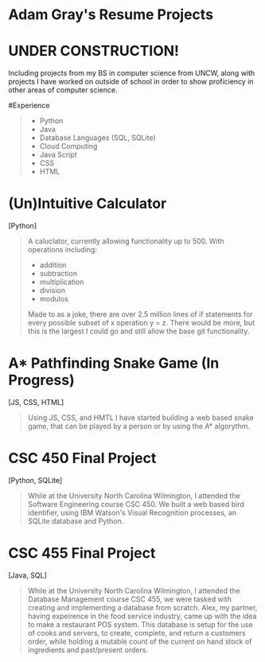 # Adam Gray's Resume Projects
# UNDER CONSTRUCTION!

Including projects from my BS in computer science from UNCW, along with projects I have worked on outside of school in order to show proficiency in other areas of computer science.

#Experience
> - Python
> - Java
> - Database Languages (SQL, SQLite)
> - Cloud Computing 
> - Java Script 
> - CSS
> - HTML 


# (Un)Intuitive Calculator 
[Python]
> A caluclator, currently allowing functionality up to 500. 
> With operations including:
> - addition
> - subtraction
> - multiplication
> - division
> - modulos
>
> Made to as a joke, there are over 2.5 million lines of if statements for every possible subset of x operation y = z. There would be more, but this is the largest I could go and still allow the base git functionality. 

# A* Pathfinding Snake Game (In Progress) 
[JS, CSS, HTML]
> Using JS, CSS, and HMTL I have started building a web based snake game, that can be played by a person or by using the A* algorythm.

# CSC 450 Final Project 
[Python, SQLite]
> While at the University North Carolina Wilmington, I attended the Software Engineering course CSC 450. We built  a web based bird identifier, using IBM Watson's Visual Recognition processes, an SQLite database and Python. 

# CSC 455 Final Project 
[Java, SQL]
> While at the University North Carolina Wilmington, I attended the Database Management course CSC 455, we were tasked with creating and implementing a database from scratch. Alex, my partner, having expeirence in the food service industry, came up with the idea to make a restaurant POS system. This database is setup for the use of cooks and servers, to create, complete, and return a customers order, while holding a mutable count of the current on hand stock of ingredients and past/present orders.
